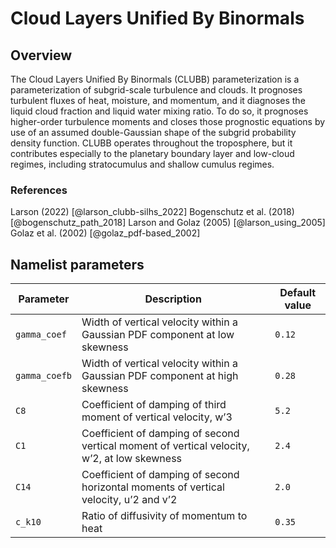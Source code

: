 # Cloud Layers Unified By Binormals

## Overview

The Cloud Layers Unified By Binormals (CLUBB) parameterization is a parameterization of subgrid-scale turbulence and clouds.  It prognoses turbulent fluxes of heat, moisture, and momentum, and it diagnoses the liquid cloud fraction and liquid water mixing ratio.  To do so, it prognoses higher-order turbulence moments and closes those prognostic equations by use of an assumed double-Gaussian shape of the subgrid probability density function.  CLUBB operates throughout the troposphere, but it contributes especially to the planetary boundary layer and low-cloud regimes, including stratocumulus and shallow cumulus regimes.  

### References

Larson (2022) [@larson_clubb-silhs_2022]
Bogenschutz et al. (2018) [@bogenschutz_path_2018]
Larson and Golaz (2005) [@larson_using_2005]
Golaz et al. (2002) [@golaz_pdf-based_2002]

## Namelist parameters

| Parameter      | Description                                                                                 | Default value  |
| -------------- | ------------------------------------------------------------------------------------------- | -------------- |
| `gamma_coef`   | Width of vertical velocity within a Gaussian PDF component at low skewness                  | `0.12`         |
| `gamma_coefb`  | Width of vertical velocity within a Gaussian PDF component at high skewness                 | `0.28`         |
| `C8`           | Coefficient of damping of third moment of vertical velocity, w’3                            | `5.2`          |
| `C1`           | Coefficient of damping of second vertical moment of vertical velocity, w’2, at low skewness | `2.4`          |
| `C14`          | Coefficient of damping of second horizontal moments of vertical velocity, u’2 and v’2       | `2.0`          |
| `c_k10`        | Ratio of diffusivity of momentum to heat                                                    | `0.35`         |
